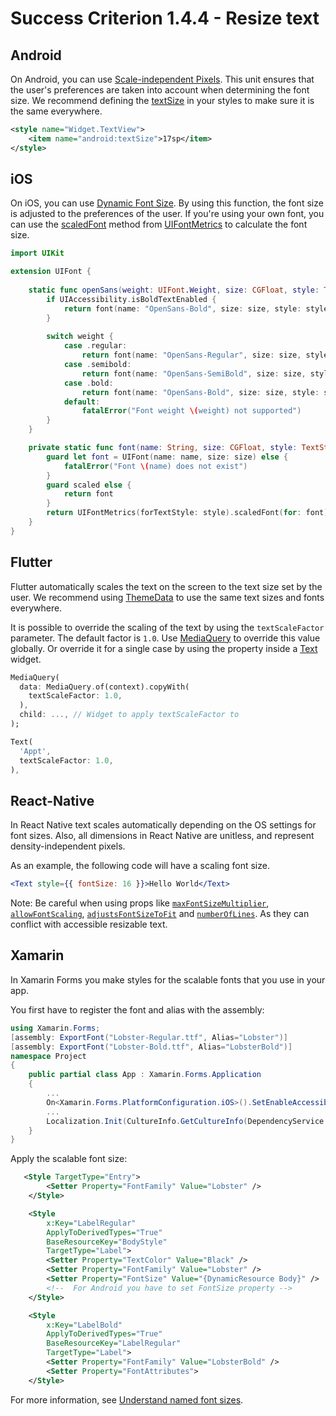 # Success Criterion 1.4.4 - Resize text
## Android

On Android, you can use [Scale-independent Pixels](https://developer.android.com/guide/topics/resources/more-resources.html#Dimension). This unit ensures that the user's preferences are taken into account when determining the font size. We recommend defining the [textSize](https://developer.android.com/reference/android/widget/TextView#attr_android:textSize) in your styles to make sure it is the same everywhere.

```xml
<style name="Widget.TextView">
    <item name="android:textSize">17sp</item>
</style>
```
## iOS

On iOS, you can use [Dynamic Font Size](https://developer.apple.com/documentation/uikit/uifont/scaling_fonts_automatically). By using this function, the font size is adjusted to the preferences of the user. If you're using your own font, you can use the [scaledFont](https://developer.apple.com/documentation/uikit/uifontmetrics/2877385-scaledfont) method from [UIFontMetrics](https://developer.apple.com/documentation/uikit/uifontmetrics) to calculate the font size.

```swift
import UIKit

extension UIFont {
    
    static func openSans(weight: UIFont.Weight, size: CGFloat, style: TextStyle, scaled: Bool = true) -> UIFont {
        if UIAccessibility.isBoldTextEnabled {
            return font(name: "OpenSans-Bold", size: size, style: style, scaled: scaled)
        }
        
        switch weight {
            case .regular:
                return font(name: "OpenSans-Regular", size: size, style: style, scaled: scaled)
            case .semibold:
                return font(name: "OpenSans-SemiBold", size: size, style: style, scaled: scaled)
            case .bold:
                return font(name: "OpenSans-Bold", size: size, style: style, scaled: scaled)
            default:
                fatalError("Font weight \(weight) not supported")
        }
    }

    private static func font(name: String, size: CGFloat, style: TextStyle, scaled: Bool) -> UIFont {
        guard let font = UIFont(name: name, size: size) else {
            fatalError("Font \(name) does not exist")
        }
        guard scaled else {
            return font
        }
        return UIFontMetrics(forTextStyle: style).scaledFont(for: font)
    }
}
```
## Flutter

Flutter automatically scales the text on the screen to the text size set by the user. We recommend using [ThemeData](https://api.flutter.dev/flutter/material/ThemeData-class.html) to use the same text sizes and fonts everywhere.

It is possible to override the scaling of the text by using the `textScaleFactor` parameter. The default factor is `1.0`. Use [MediaQuery](https://api.flutter.dev/flutter/widgets/MediaQuery-class.html) to override this value globally. Or override it for a single case by using the property inside a [Text](https://api.flutter.dev/flutter/widgets/Text-class.html) widget.

```dart
MediaQuery(
  data: MediaQuery.of(context).copyWith(
    textScaleFactor: 1.0,
  ),
  child: ..., // Widget to apply textScaleFactor to
);
```

```dart
Text(
  'Appt', 
  textScaleFactor: 1.0,
),
```
## React-Native

In React Native text scales automatically depending on the OS settings for font sizes. Also, all dimensions in React Native are unitless, and represent density-independent pixels.

As an example, the following code will have a scaling font size.

```jsx
<Text style={{ fontSize: 16 }}>Hello World</Text>
```

Note: Be careful when using props like [`maxFontSizeMultiplier`](https://reactnative.dev/docs/text#maxfontsizemultiplier), [`allowFontScaling`](https://reactnative.dev/docs/text#allowfontscaling), [`adjustsFontSizeToFit`](https://reactnative.dev/docs/text#adjustsfontsizetofit) and [`numberOfLines`](https://reactnative.dev/docs/text#numberoflines). As they can conflict with accessible resizable text.
## Xamarin

In Xamarin Forms you make styles for the scalable fonts that you use in your app.

You first have to register the font and alias with the assembly:

```csharp
using Xamarin.Forms;
[assembly: ExportFont("Lobster-Regular.ttf", Alias="Lobster")]
[assembly: ExportFont("Lobster-Bold.ttf", Alias="LobsterBold")]
namespace Project
{
    public partial class App : Xamarin.Forms.Application
    {
        ...
        On<Xamarin.Forms.PlatformConfiguration.iOS>().SetEnableAccessibilityScalingForNamedFontSizes(true);
        ...
        Localization.Init(CultureInfo.GetCultureInfo(DependencyService.Get<IGeneralPreferences>().Language));
    }
}
```

Apply the scalable font size:

```xml
   <Style TargetType="Entry">
        <Setter Property="FontFamily" Value="Lobster" />
    </Style>

    <Style
        x:Key="LabelRegular"
        ApplyToDerivedTypes="True"
        BaseResourceKey="BodyStyle"
        TargetType="Label">
        <Setter Property="TextColor" Value="Black" />
        <Setter Property="FontFamily" Value="Lobster" />
        <Setter Property="FontSize" Value="{DynamicResource Body}" />
        <!--  For Android you have to set FontSize property -->
    </Style>

    <Style
        x:Key="LabelBold"
        ApplyToDerivedTypes="True"
        BaseResourceKey="LabelRegular"
        TargetType="Label">
        <Setter Property="FontFamily" Value="LobsterBold" />
        <Setter Property="FontAttributes">
    </Style>
```

For more information, see [Understand named font sizes](https://docs.microsoft.com/en-us/xamarin/xamarin-forms/user-interface/text/fonts#understand-named-font-sizes).
